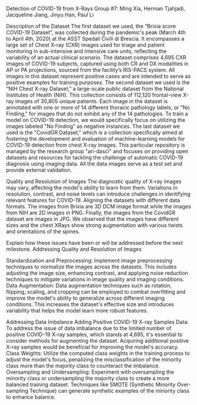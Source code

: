Detection of COVID-19 from X-Rays
Group #7: Ming Xia, Herman Tjahjadi, Jacqueline Jiang, Jinyu Han, Paul Li

Description of the Dataset
The first dataset we used, the “Brixia score COVID-19 Dataset”, was collected during the pandemic's peak (March 4th to April 4th, 2020) at the ASST Spedali Civili di Brescia. It encompasses a large set of Chest X-ray (CXR) images used for triage and patient monitoring in sub-intensive and intensive care units, reflecting the variability of an actual clinical scenario. The dataset comprises 4,695 CXR images of COVID-19 subjects, captured using both CR and DX modalities in AP or PA projections, sourced from the facility’s RIS-PACS system. All images in this dataset represent positive cases and are intended to serve as positive examples for training purposes.
The second dataset we used is the “NIH Chest X-ray Dataset,” a large-scale public dataset from the National Institutes of Health (NIH). This collection consists of 112,120 frontal-view X-ray images of 30,805 unique patients. Each image in the dataset is annotated with one or more of 14 different thoracic pathology labels, or "No Finding," for images that do not exhibit any of the 14 pathologies. To train a model on COVID-19 detection, we would specifically focus on utilizing the images labeled "No Finding" as negative instances. 
The last dataset we used is the "CovidGR Dataset," which is a collection specifically aimed at fostering the development and evaluation of machine-learning models for COVID-19 detection from chest X-ray images. This particular repository is managed by the research group "ari-dasci" and focuses on providing open datasets and resources for tackling the challenge of automatic COVID-19 diagnosis using imaging data. All the data images serve as a test set and provide external validation.


Quality and Resolution of Images
The diagnostic quality of X-ray images may vary, affecting the model's ability to learn from them. Variations in resolution, contrast, and noise levels can introduce challenges in identifying relevant features for COVID-19.
Aligning the datasets with different data formats. The images from Brixia are 3D DCM image format while the images from NIH are 2D images in PNG. Finally, the images from the CovidGR dataset are images in JPG. We observed that the images have different sizes and the chest XRays show strong augmentation with various twists and orientations of the spines.

Explain how these issues have been or will be addressed before the next milestone.
Addressing Quality and Resolution of Images

Standardization and Preprocessing: Implement image preprocessing techniques to normalize the images across the datasets. This includes adjusting the image size, enhancing contrast, and applying noise reduction techniques to mitigate variations in image quality and imaging conditions.
Data Augmentation: Data augmentation techniques such as rotation, flipping, scaling, and cropping can be employed to combat overfitting and improve the model's ability to generalize across different imaging conditions. This increases the dataset's effective size and introduces variability that helps the model learn more robust features.


Addressing Data Imbalance
Adding Positive COVID-19 X-ray Samples Data: To address the issue of data imbalance due to the limited number of positive COVID-19 X-ray samples, which stands at 4,695, it's essential to consider methods for augmenting the dataset. Acquiring additional positive X-ray samples would be beneficial for improving the model's accuracy. 
Class Weights: Utilize the computed class weights in the training process to adjust the model's focus, penalizing the misclassification of the minority class more than the majority class to counteract the imbalance.
Oversampling and Undersampling: Experiment with oversampling the minority class or undersampling the majority class to create a more balanced training dataset. Techniques like SMOTE (Synthetic Minority Over-sampling Technique) can generate synthetic examples of the minority class to enhance balance.
